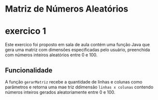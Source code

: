 # Matriz de Números Aleatórios

# exercico 1 

Este exercico foi proposto em sala de aula contém uma função Java que gera uma matriz com dimensões especificadas pelo usuário, preenchida com números inteiros aleatórios entre 0 e 100.

## Funcionalidade

A função `gerarMatriz` recebe a quantidade de linhas e colunas como parâmetros e retorna uma mae triz ddimensão `linhas x colunas` contendo números inteiros gerados aleatoriamente entre 0 e 100.


